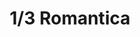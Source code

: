 --- 
title: "1/3 Romantica"
publishdate: "2019-2-10T16:48:46+02:00"
src: "https://365manga.net/manga/1-3-romantica"
image: "https://data.365manga.net/images/thumbnails/30589-1-3-romantica.jpg"
description: " From Midnight Scans: Hana started going out with Tokumoto-kun, who's popular with both the class and the girls. She's being played around with by the guy's pace. Hana falls in love more and more with his kindness and his sense of humor. But, then she finds out about his ex-girlfriend, who is a teacher…! Also includes two other stories: • Cm na Futari This is a love…"
---